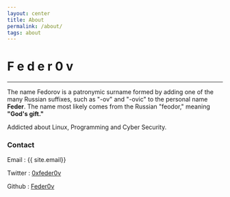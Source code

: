 ```yaml
---
layout: center
title: About
permalink: /about/
tags: about
---
```


# F e d e r 0 v 

---
The name Fedorov is a patronymic surname formed by adding one of the many Russian suffixes, such as "-ov" and "-ovic" to the personal name **Feder**. The name most likely comes from the Russian "feodor," meaning **"God's gift."**

Addicted about Linux, Programming and Cyber Security.

### Contact
Email : {{ site.email}}

Twitter : <a href="https://twitter.com/0xfeder0v" target="_blank">0xfeder0v</a>

Github : <a href="https://github.com/feder0v" target="_blank">Feder0v</a>

